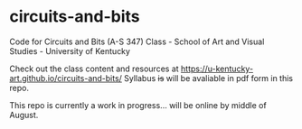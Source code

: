 # circuits-and-bits
Code for Circuits and Bits (A-S 347) Class - School of Art and Visual Studies - University of Kentucky

Check out the class content and resources at https://u-kentucky-art.github.io/circuits-and-bits/ 
Syllabus ~~is~~ will be avaliable in pdf form in this repo. 

This repo is currently a work in progress... will be online by middle of August. 
